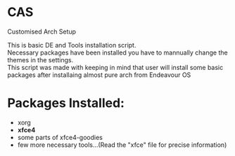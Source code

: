 # CAS
Customised Arch Setup


This is basic DE and Tools installation script. <br />
Necessary packages have been installed you have to mannually change the themes in the settings. <br />
This script was made with keeping in mind that user will install some basic packages after installaing almost pure arch from Endeavour OS

# Packages Installed:
   * xorg
   * **xfce4**
   * some parts of xfce4-goodies
   * few more necessary tools...(Read the "xfce" file for precise information)
